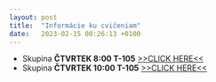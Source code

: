 ```yaml
---
layout: post
title:  "Informácie ku cvičeniam"
date:   2023-02-15 00:26:13 +0100
---
```

- Skupina <b>ČTVRTEK 8:00 T-105</b> [>>CLICK HERE<<](http://maslarova.github.io/obecne/skupina8NME.pdf)
- Skupina <b>ČTVRTEK 10:00 T-105</b> [>>CLICK HERE<<](http://maslarova.github.io/obecne/skupina10NME.pdf)

<!--
<b>Podmienky na splnenie zápočtu<b/> <br>

- Posledný týždeň v semestri bude kontrola dochádzkových úloh. <br>
- Odovzdanie 10/12 a viac dochádzkových úloh = automatické uznanie zápočtu. 
- Pri splnení 9/12 dochádzkových úloh = študent dostane 1 extra zápočtovú úlohu, po jej vypracovaní dostane zápočet.
- Pri splnení 8/12 dochádzkových úloh = študent dostane 2 extra zápočtové úlohy, po ich vypracovaní dostane zápočet.
- Pri splnení 7/12 a menej dochádzkových úloh = študent nemá nárok na zápočet. 
- Dochádzkové úlohy musíte odovzdať a vypracovať včas, <span style="color:red">DEADLINE STREDA 23:59:59 NASLEDUJÚCI TÝŽDEŇ od zadania úlohy</span>. Na vypracovanie máte teda vždy cca týždeň času. 
- Každý študent má výhodu 1 žolíka: Úlohu odovzdať o týždeň později (ďalšia streda do polnoci), pokiaľ z nejakého dôvodu nestíha. Môže ho využiť len 1x počas semestra!!!
- V prípade prechodu na prezenčnú výuku sa body za dochádzkové úlohy nahradia klasickou dochádzkou (prezencia na hodine), ostatné pravidlá zostávajú.


<b>Poznámky k zápočtu:<b/> <br>

- Každý štvrtok v priebehu dňa zverejníme spolu s novými materiálmi novú úlohu (väčšinou programovanie, ale môže mať i inú formu).
- Konzultácie ohľadom preberanej látky a dochádzkových úloh prebiehajú počas celého týždňa, keď máme čas; preferovaný typ komunikácie : Nechajte nám správu v MS Teams chat. Možnosť konzultácie aj video-formou, pokiaľ Vám to viac vyhovuje - treba sa ale dopredu dohodnúť a naplánovať s cvičiacim. Nebojte sa pýtať!  
- V stredu večer je možnosť nadmerného preťaženia cvičiacich - odporúčanie venovať sa úlohe o čosi skôr - je možnosť, že Vám nestihneme odpovedať pred uzávierkou úlohy a nestihnete ju preto odovzdať!
- Riešenie  úlohy posielajte do CHATU v MS Teams tomu cvičiacemu, ktorý Vám ju zadal do Posts v MS Teams (prvých 6 týždňov Dominika a ďalších 6 Robo). Ak z nejakého dôvodu  chcete použivať radšej napr. mail, oznámte nám to v prvý týždeň!
- Programovať sa bude v Matlabe, ak však chcete použiť iný jazyk (napr. Python) pri odovzdávaní úloh, nemáme s tým problém, len nám o tom napíšte v prvý týždeň, aby sme mali prehľad. 
- Väčšina materiálov bude na webových stránkach maslarova.github.io a babjarob.github.io, ale vždy sa na to odkážeme na nástenke v MS Teams. 
- Zápočtové úlohy môžu byť mierne náročnejšie než tie dochádzkové, odporúčame teda priebežne plniť dochádzkové úlohy.
-->





